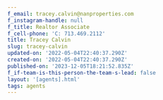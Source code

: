 ```yaml
---
f_email: tracey.calvin@nanproperties.com
f_instagram-handle: null
f_title: Realtor Associate
f_cell-phone: 'C: 713.469.2112'
title: Tracey Calvin
slug: tracey-calvin
updated-on: '2022-05-04T22:40:37.290Z'
created-on: '2022-05-04T22:40:37.290Z'
published-on: '2023-12-05T18:21:52.835Z'
f_if-team-is-this-person-the-team-s-lead: false
layout: '[agents].html'
tags: agents
---
```



